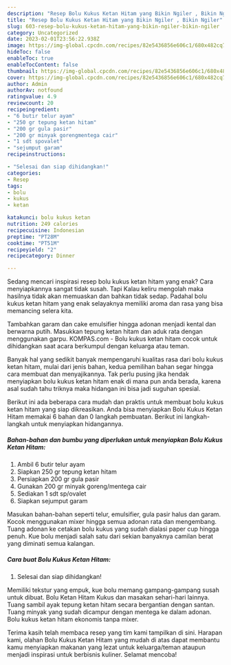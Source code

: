 ```yaml
---
description: "Resep Bolu Kukus Ketan Hitam yang Bikin Ngiler , Bikin Ngiler"
title: "Resep Bolu Kukus Ketan Hitam yang Bikin Ngiler , Bikin Ngiler"
slug: 603-resep-bolu-kukus-ketan-hitam-yang-bikin-ngiler-bikin-ngiler
category: Uncategorized
date: 2023-02-01T23:56:22.938Z
image: https://img-global.cpcdn.com/recipes/82e5436856e606c1/680x482cq70/bolu-kukus-ketan-hitam-foto-resep-utama.jpg
hideToc: false
enableToc: true
enableTocContent: false
thumbnail: https://img-global.cpcdn.com/recipes/82e5436856e606c1/680x482cq70/bolu-kukus-ketan-hitam-foto-resep-utama.jpg
cover: https://img-global.cpcdn.com/recipes/82e5436856e606c1/680x482cq70/bolu-kukus-ketan-hitam-foto-resep-utama.jpg
author: Admin
authorAv: notfound
ratingvalue: 4.9
reviewcount: 20
recipeingredient:
- "6 butir telur ayam"
- "250 gr tepung ketan hitam"
- "200 gr gula pasir"
- "200 gr minyak gorengmentega cair"
- "1 sdt spovalet"
- "sejumput garam"
recipeinstructions:

- "Selesai dan siap dihidangkan!"
categories:
- Resep
tags:
- bolu
- kukus
- ketan

katakunci: bolu kukus ketan 
nutrition: 249 calories
recipecuisine: Indonesian
preptime: "PT28M"
cooktime: "PT51M"
recipeyield: "2"
recipecategory: Dinner

---
```



Sedang mencari inspirasi resep bolu kukus ketan hitam yang enak? Cara menyiapkannya sangat tidak susah. Tapi Kalau keliru mengolah maka hasilnya tidak akan memuaskan dan bahkan tidak sedap. Padahal bolu kukus ketan hitam yang enak selayaknya memiliki aroma dan rasa yang bisa memancing selera kita.


Tambahkan garam dan cake emulsifier hingga adonan menjadi kental dan berwarna putih. Masukkan tepung ketan hitam dan aduk rata dengan menggunakan garpu. KOMPAS.com - Bolu kukus ketan hitam cocok untuk dihidangkan saat acara berkumpul dengan keluarga atau teman.

Banyak hal yang sedikit banyak mempengaruhi kualitas rasa dari bolu kukus ketan hitam, mulai dari jenis bahan, kedua pemilihan bahan segar hingga cara membuat dan menyajikannya. Tak perlu pusing jika hendak menyiapkan bolu kukus ketan hitam enak di mana pun anda berada, karena asal sudah tahu triknya maka hidangan ini bisa jadi suguhan spesial.


Berikut ini ada beberapa cara mudah dan praktis untuk membuat bolu kukus ketan hitam yang siap dikreasikan. Anda bisa menyiapkan Bolu Kukus Ketan Hitam memakai 6 bahan dan 0 langkah pembuatan. Berikut ini langkah-langkah untuk menyiapkan hidangannya.

<!--inarticleads1-->

##### Bahan-bahan dan bumbu yang diperlukan untuk menyiapkan Bolu Kukus Ketan Hitam:

1. Ambil 6 butir telur ayam
1. Siapkan 250 gr tepung ketan hitam
1. Persiapkan 200 gr gula pasir
1. Gunakan 200 gr minyak goreng/mentega cair
1. Sediakan 1 sdt sp/ovalet
1. Siapkan sejumput garam


Masukan bahan-bahan seperti telur, emulsifier, gula pasir halus dan garam. Kocok menggunakan mixer hingga semua adonan rata dan mengembang. Tuang adonan ke cetakan bolu kukus yang sudah dialasi paper cup hingga penuh. Kue bolu menjadi salah satu dari sekian banyaknya camilan berat yang diminati semua kalangan. 

<!--inarticleads2-->

##### Cara buat Bolu Kukus Ketan Hitam:


1. Selesai dan siap dihidangkan!

Memiliki tekstur yang empuk, kue bolu memang gampang-gampang susah untuk dibuat. Bolu Ketan Hitam Kukus dan masakan sehari-hari lainnya. Tuang sambil ayak tepung ketan hitam secara bergantian dengan santan. Tuang minyak yang sudah dicampur dengan mentega ke dalam adonan. Bolu kukus ketan hitam ekonomis tanpa mixer. 

Terima kasih telah membaca resep yang tim kami tampilkan di sini. Harapan kami, olahan Bolu Kukus Ketan Hitam yang mudah di atas dapat membantu kamu menyiapkan makanan yang lezat untuk keluarga/teman ataupun menjadi inspirasi untuk berbisnis kuliner. Selamat mencoba!
